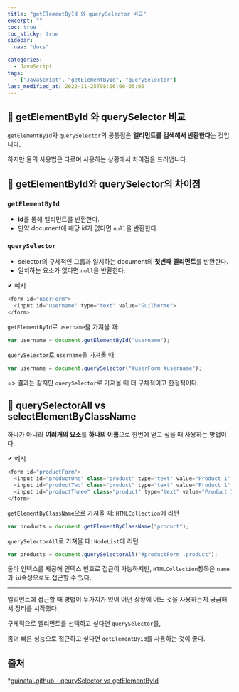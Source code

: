 ```yaml
---
title: "getElementById 와 querySelector 비교"
excerpt: ""
toc: true
toc_sticky: true
sidebar:
  nav: "docs"

categories:
  - JavaScript
tags:
  - ["JavaScript", "getElementById", "querySelector"]
last_modified_at: 2022-11-25T08:06:00-05:00
---
```


## 📄 getElementById 와 querySelector 비교

`getElementById`와 `querySelector`의 공통점은 **엘리먼트를 검색해서 반환한다**는 것입니다.

하지만 둘의 사용법은 다르며 사용하는 상황에서 차이점을 드러냅니다.

## 📄 getElementById와 querySelector의 차이점

### `getElementById`

- **id**를 통해 엘리먼트를 반환한다.
- 만약 document에 해당 id가 없다면 `null`을 반환한다.

### `querySelector`

- selector의 구체적인 그룹과 일치하는 document의 **첫번째 엘리먼트**를 반환한다.
- 일치하는 요소가 없다면 `null`을 반환한다.

✔ 예시

```js
<form id="userForm">
  <input id="username" type="text" value="Guilherme">
</form>
```

`getElementById`로 `username`을 가져올 때:

```js
var username = document.getElementById("username");
```

`querySelector`로 `username`을 가져올 때:

```js
var username = document.querySelector("#userForm #username");
```

=> 결과는 같지만 `querySelector`로 가져올 때 더 구체적이고 한정적이다.

## 📄 querySelectorAll vs selectElementByClassName

하나가 아니라 **여러개의 요소**를 **하나의 이름**으로 한번에 얻고 싶을 때 사용하는 방법이다.

✔ 예시

```js
<form id="productForm">
  <input id="productOne" class="product" type="text" value="Product 1" />
  <input id="productTwo" class="product" type="text" value="Product 1" />
  <input id="productThree" class="product" type="text" value="Product 1" />
</form>
```

`getElementByClassName`으로 가져올 때: `HTMLCollection`에 리턴

```js
var products = document.getElementByClassName("product");
```

`querySelectorAll`로 가져올 때: `NodeList`에 리턴

```js
var products = document.querySelectorAll("#productForm .product");
```

둘다 인덱스를 제공해 인덱스 번호로 접근이 가능하지만,
`HTMLCollection`항목은 `name`과 `id`속성으로도 접근할 수 있다.

---

엘리먼트에 접근할 때 방법이 두가지가 있어 어떤 상황에 어느 것을 사용하는지 궁금해서 정리를 시작했다.

구체적으로 엘리먼트를 선택하고 싶다면 `querySelector`를,

좀더 빠른 성능으로 접근하고 싶다면 `getElementById`를 사용하는 것이 좋다.

## 출처

\*[guinatal.github - qeurySelector vs getElementById](https://guinatal.github.io/queryselector-vs-getelementbyid/)
